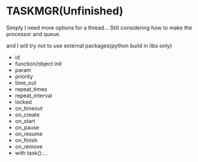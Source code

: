 # TASKMGR(Unfinished)
 
Simply I need more options for a thread... Still considering how to make the processor and queue.

and I will try not to use external packages(python build in libs only)

- id
- function/object init
- param
- priority
- time_out
- repeat_times
- repeat_interval 
- locked 
- on_timeout 
- on_create 
- on_start
- on_pause 
- on_resume 
- on_finish 
- on_remove 
- with task():...
 
